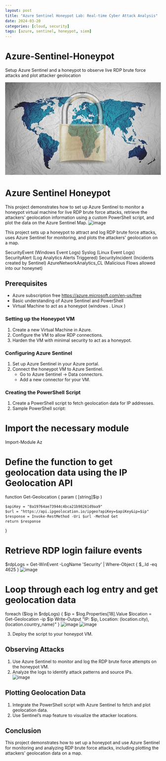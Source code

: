 ```yaml
---
layout: post
title: "Azure Sentinel Honeypot Lab: Real-time Cyber Attack Analysis"
date: 2024-03-20
categories: [cloud, security]
tags: [azure, sentinel, honeypot, siem]
---
```


# Azure-Sentinel-Honeypot
Setup Azure Sentinel and a honeypot to observe live RDP brute force attacks and plot attacker geolocation



![Cyber Image](/_posts/Images/cyber.jpg)


# Azure Sentinel Honeypot

This project demonstrates how to set up Azure Sentinel to monitor a honeypot virtual machine for live RDP brute force attacks, retrieve the attackers' geolocation information using a custom PowerShell script, and plot the data on the Azure Sentinel Map.
![image](https://github.com/ahmed86-star/Azure-Sentinel-Honeypot/assets/113064932/1f55c804-adb8-4eda-9126-0b3181dafd5a)

This project sets up a honeypot to attract and log RDP brute force attacks, uses Azure Sentinel for monitoring, and plots the attackers' geolocation on a map.

SecurityEvent (Windows Event Logs)
Syslog (Linux Event Logs)
SecurityAlert (Log Analytics Alerts Triggered)
SecurityIncident (Incidents created by Sentinel)
AzureNetworkAnalytics_CL (Malicious Flows allowed into our honeynet)

## Prerequisites

- Azure subscription free https://azure.microsoft.com/en-us/free
- Basic understanding of Azure Sentinel and PowerShell
- Virtual Machine to act as a honeypot (windows . Linux )


### Setting up the Honeypot VM

1. Create a new Virtual Machine in Azure.
2. Configure the VM to allow RDP connections.
3. Harden the VM with minimal security to act as a honeypot.

### Configuring Azure Sentinel

1. Set up Azure Sentinel in your Azure portal.
2. Connect the honeypot VM to Azure Sentinel.
   - Go to Azure Sentinel -> Data connectors.
   - Add a new connector for your VM.

### Creating the PowerShell Script

1. Create a PowerShell script to fetch geolocation data for IP addresses.
2. Sample PowerShell script:
# Import the necessary module
Import-Module Az

# Define the function to get geolocation data using the IP Geolocation API
function Get-Geolocation {
    param (
        [string]$ip
    )
    
    $apiKey = "8a19764ae73944c4bca21b98261d9aa9"
    $url = "https://api.ipgeolocation.io/ipgeo?apiKey=$apiKey&ip=$ip"
    $response = Invoke-RestMethod -Uri $url -Method Get
    return $response
}

# Retrieve RDP login failure events
$rdpLogs = Get-WinEvent -LogName 'Security' | Where-Object { $_.Id -eq 4625 }
![image](https://github.com/ahmed86-star/Azure-Sentinel-Honeypot/assets/113064932/9c3ec227-764e-4dff-b576-aa9801ee343e)

# Loop through each log entry and get geolocation data
foreach ($log in $rdpLogs) {
    $ip = $log.Properties[18].Value
    $location = Get-Geolocation -ip $ip
    Write-Output "IP: $ip, Location: $($location.city), $($location.country_name)"
}
![image](https://github.com/ahmed86-star/Azure-Sentinel-Honeypot/assets/113064932/6d0583ae-0092-43de-8286-343b72e2059c)
 ![image](https://github.com/ahmed86-star/Azure-Sentinel-Honeypot/assets/113064932/2e423409-f1e2-465a-a372-438a9f0e850a)

3. Deploy the script to your honeypot VM.

## Observing Attacks

1. Use Azure Sentinel to monitor and log the RDP brute force attempts on the honeypot VM.
2. Analyze the logs to identify attack patterns and source IPs.  
![image](https://github.com/ahmed86-star/Azure-Sentinel-Honeypot/assets/113064932/669e90d7-564a-4c34-9581-3ca3fbe97b63)
## Plotting Geolocation Data

1. Integrate the PowerShell script with Azure Sentinel to fetch and plot geolocation data.
2. Use Sentinel’s map feature to visualize the attacker locations.

## Conclusion

This project demonstrates how to set up a honeypot and use Azure Sentinel for monitoring and analyzing RDP brute force attacks, including plotting the attackers' geolocation data on a map.
